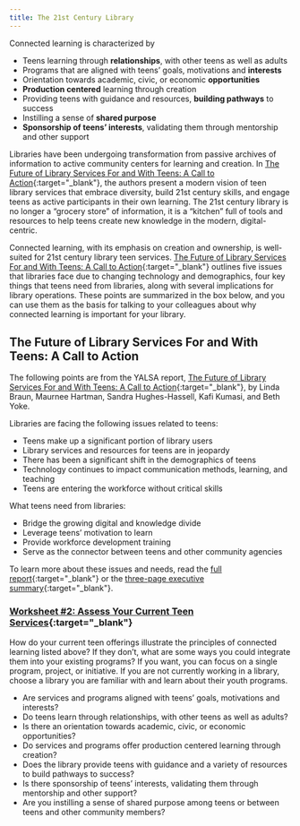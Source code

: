```yaml
---
title: The 21st Century Library
---
```


Connected learning is characterized by
- Teens learning through **relationships**, with other teens as well as adults
- Programs that are aligned with teens’ goals, motivations and **interests**
- Orientation towards academic, civic, or economic **opportunities**
- **Production centered** learning through creation
- Providing teens with guidance and resources, **building pathways** to success
- Instilling a sense of **shared purpose**
- **Sponsorship of teens’ interests**, validating them through mentorship and other support

Libraries have been undergoing transformation from passive archives of information to active community centers for learning and creation. In [The Future of Library Services For and With Teens: A Call to Action](http://www.ala.org/yaforum/future-library-services-and-teens-project-report){:target="_blank"}, the authors present a modern vision of teen library services that embrace diversity, build 21st century skills, and engage teens as active participants in their own learning. The 21st century library is no longer a “grocery store” of information, it is a “kitchen” full of tools and resources to help teens create new knowledge in the modern, digital-centric.

Connected learning, with its emphasis on creation and ownership, is well-suited for 21st century library teen services. [The Future of Library Services For and With Teens: A Call to Action](http://www.ala.org/yaforum/future-library-services-and-teens-project-report){:target="_blank"} outlines five issues that libraries face due to changing technology and demographics, four key things that teens need from libraries, along with several implications for library operations. These points are summarized in the box below, and you can use them as the basis for talking to your colleagues about why connected learning is important for your library.


## The Future of Library Services For and With Teens: A Call to Action

The following points are from the YALSA report, [The Future of Library Services For and With Teens: A Call to Action](http://www.ala.org/yaforum/future-library-services-and-teens-project-report){:target="_blank"}, by Linda Braun, Maurnee Hartman, Sandra Hughes-Hassell, Kafi Kumasi, and Beth Yoke.

Libraries are facing the following issues related to teens:

- Teens make up a significant portion of library users
- Library services and resources for teens are in jeopardy
- There has been a significant shift in the demographics of teens
- Technology continues to impact communication methods, learning, and teaching
- Teens are entering the workforce without critical skills

What teens need from libraries:
- Bridge the growing digital and knowledge divide
- Leverage teens’ motivation to learn
- Provide workforce development training
- Serve as the connector between teens and other community agencies

To learn more about these issues and needs, read the [full report](http://www.ala.org/yaforum/future-library-services-and-teens-project-report){:target="_blank"} or the [three-page executive summary](http://www.ala.org/yaforum/sites/ala.org.yaforum/files/content/YALSA_nationalforum_ExecutiveSummary_Final_web.pdf){:target="_blank"}.


<div class="callout activity" markdown="1">
    
### [Worksheet #2: Assess Your Current Teen Services](https://docs.google.com/document/d/1rK1CFq_WpT5k4oH4-jMYW4kXdKrzJfS_RlVND8S1Y6E/edit#heading=h.4hwqn6no1hlk){:target="_blank"}

How do your current teen offerings illustrate the principles of connected learning listed above? If they don’t, what are some ways you could integrate them into your existing programs? If you want, you can focus on a single program, project, or initiative. If you are not currently working in a library, choose a library you are familiar with and learn about their youth programs.

- Are services and programs aligned with teens’ goals, motivations and interests?
- Do teens learn through relationships, with other teens as well as adults?
- Is there an orientation towards academic, civic, or economic opportunities?
- Do services and programs offer production centered learning through creation?
- Does the library provide teens with guidance and a variety of resources to build pathways to success?
- Is there sponsorship of teens’ interests, validating them through mentorship and other support?
- Are you instilling a sense of shared purpose among teens or between teens and other community members?

</div>
